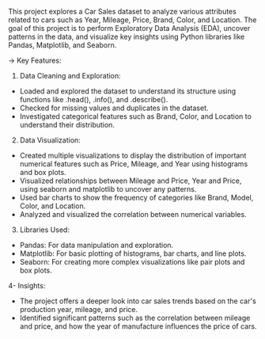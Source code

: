 This project explores a Car Sales dataset to analyze various attributes related to cars such as Year, Mileage, Price, Brand, Color, and Location. The goal of this project is to perform Exploratory Data Analysis (EDA), uncover patterns in the data, and visualize key insights using Python libraries like Pandas, Matplotlib, and Seaborn.

-> Key Features:

1. Data Cleaning and Exploration:
- Loaded and explored the dataset to understand its structure using functions like .head(), .info(), and .describe().
- Checked for missing values and duplicates in the dataset.
- Investigated categorical features such as Brand, Color, and Location to understand their distribution.

2. Data Visualization:
- Created multiple visualizations to display the distribution of important numerical features such as Price, Mileage, and Year using histograms and box plots.
- Visualized relationships between Mileage and Price, Year and Price, using seaborn and matplotlib to uncover any patterns.
- Used bar charts to show the frequency of categories like Brand, Model, Color, and Location.
- Analyzed and visualized the correlation between numerical variables.

3. Libraries Used:
- Pandas: For data manipulation and exploration.
- Matplotlib: For basic plotting of histograms, bar charts, and line plots.
- Seaborn: For creating more complex visualizations like pair plots and box plots.

4- Insights:
- The project offers a deeper look into car sales trends based on the car's production year, mileage, and price.
- Identified significant patterns such as the correlation between mileage and price, and how the year of manufacture influences the price of cars.
